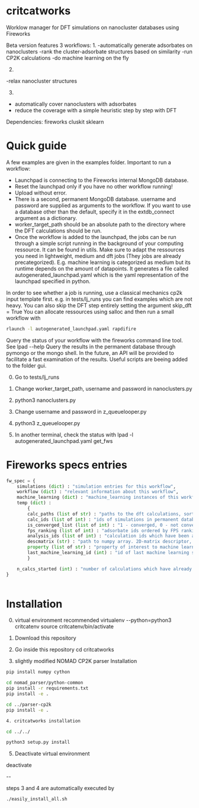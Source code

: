 # critcatworks
Worklow manager for DFT simulations on nanocluster databases using Fireworks

Beta version features 3 workflows:
1. 
  -automatically generate adsorbates on nanoclusters
  -rank the cluster-adsorbate structures based on similarity
  -run CP2K calculations
  -do machine learning on the fly

2.
  -relax nanocluster structures


3.
  - automatically cover nanoclusters with adsorbates
  - reduce the coverage with a simple heuristic step by step with DFT



Dependencies:
fireworks
cluskit
sklearn

# Quick guide


A few examples are given in the examples folder.
Important to run a workflow:
- Launchpad is connecting to the Fireworks internal MongoDB database. 
- Reset the launchpad only if you have no other workflow running!
- Upload without error. 
- There is a second, permanent MongoDB database. username and password are supplied as arguments to the workflow. If you want to use a database other than the default, specify it in the extdb_connect argument as a dictionary.
- worker_target_path should be an absolute path to the directory where the DFT calculations should be run.
- Once the workflow is added to the launchpad, the jobs can be run through a simple script running in the background of your computing ressource. It can be found in utils. Make sure to adapt the ressources you need in lightweight, medium and dft jobs (They jobs are already precategorized). E.g. machine learning is categorized as medium but its runtime depends on the amount of datapoints. It generates a file called autogenerated_launchpad.yaml which is the yaml representation of the launchpad specified in python.


In order to see whether a job is running, use a classical mechanics cp2k input template first.
e.g. in tests/lj_runs you can find examples which are not heavy. You can also skip the DFT step entirely setting the argument skip_dft = True
You can allocate ressources using salloc and then run a small workflow with 
```sh
rlaunch -l autogenerated_launchpad.yaml rapdifire
```

Query the status of your workflow with the fireworks command line tool. See lpad --help
Query the results in the permanent database through pymongo or the mongo shell. In the future, an API will be provided to facilitate a fast examination of the results. Useful scripts are beeing added to the folder gui.


0. Go to tests/lj_runs

1. Change worker_target_path, username and password in nanoclusters.py

2. python3 nanoclusters.py

3. Change username and password in z_queuelooper.py

4. python3 z_queuelooper.py

5. In another terminal, check the status with 
lpad -l autogenerated_launchpad.yaml get_fws



# Fireworks specs entries 
```python
fw_spec = {
    simulations (dict) : "simulation entries for this workflow",
    workflow (dict) : "relevant information about this workflow",
    machine_learning (dict) : "machine_learning instances of this workflow",
    temp (dict) : 
        {
        calc_paths (list of str) : "paths to the dft calculations, sorted by adsorbate ids",
        calc_ids (list of int) : "ids of simulations in permanent database",
        is_converged_list (list of int) : "1 - converged, 0 - not converged calculation, same order as calc_paths",
        fps_ranking (list of int) : "adsorbate ids ordered by FPS ranking",
        analysis_ids (list of int) : "calculation ids which have been analysed and where analysis can be processed",
        descmatrix (str) : "path to numpy array. 2D-matrix descriptor, row representing datapoint",
        property (list of str) : "property of interest to machine learning",
        last_machine_learning_id (int) : "id of last machine learning step",
        }

    n_calcs_started (int) : "number of calculations which have already been started",
}
    
```

 
# Installation


0. virtual environment recommended
virtualenv --python=python3 critcatenv
source critcatenv/bin/activate

1. Download this repository

2. Go inside this repository
cd critcatworks

3.  slightly modified NOMAD CP2K parser Installation

```sh
pip install numpy cython

cd nomad_parser/python-common
pip install -r requirements.txt
pip install -e .
```

```sh
cd ../parser-cp2k
pip install -e .

4. critcatworks installation

cd ../../

python3 setup.py install
```

5. Deactivate virtual environment

deactivate

--

steps 3 and 4 are automatically executed by 
```sh
./easily_install_all.sh
```

